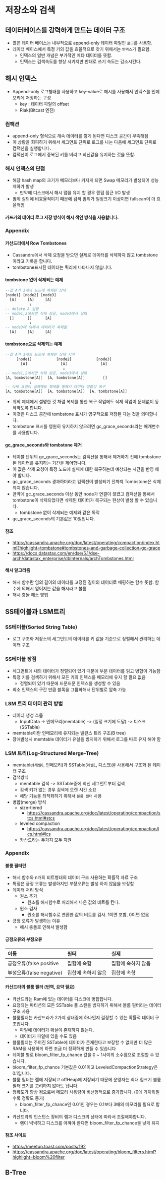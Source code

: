 # 저장소와 검색 

## 데이터베이스를 강력하게 만드는 데이터 구조
* 많은 데이터 베이스는 내부적으로 append-only 데이터 파일인 `로그`를 사용함.
* 데이터 베이스에서 특정 키의 값을 효율적으로 찾기 위해서는 `인덱스`가 필요함.
  * 인덱스의 일반 개념은 부가적인 메타 데이터를 뜻함.
  * 인덱스는 검색속도를 향상 시키지만 반대로 쓰기 속도는 감소시킨다. 

## 해시 인덱스
* Append-only 로그형태를 사용하고 key-value로 해시를 사용해서 인덱스를 인메모리에 저장하는 구성 
  * key : 데이터 파일의 offset
  * Riak(Bitcast 엔진)

### 컴팩션
* append-only 형식으로 계속 데이터를 쌓게 된다면 디스크 공간이 부족해짐
* 이 상황을 회피하기 위해서 세그먼트 단위로 로그를 나눈 다음에 세그먼트 단위로 컴팩션을 실행합니다.
* 컴팩션이 로그에서 중복된 키를 버리고 최신값을 유지하는 것을 뜻함.

### 해시 인덱스의 단점 
* 해당 hash map의 크기가 메모리보다 커지게 되면 Swap 메모리가 발생되어 성능 저하가 발생  
  * 만약에 디스크에서 해시 맵을 유지 할 경우 랜덤 접근 I/O 발생
* 범위 질의에 비효율적이기 때문에 검색 범위가 일정크기 이상이면 fullscan이 더 효율적임

#### 카프카의 데이터 로그 저장 방식이 해시 색인 방식을 사용합니다. 
  
### Appendix

#### 카산드라에서 Row Tombstones
* Cassandra에서 삭제 요청을 받으면 실제로 데이터를 삭제하지 않고 tombstone이라고 기록을 합니다.
* tombstone표시된 데이터는 쿼리에 나타나지 않습니다.
#### tombstone 없이 삭제되는 예제
```sql
--값 A가 3개의 노드에 복제된 상태
[node1] [node2] [node3]
  [A]     [A]     [A]
           ↓
-- delete A 실행
-- node1,2에서만 삭제 성공, node3에서 실패
  []      []      [A]
           ↓
-- node3에 의해서 데이터가 복제됨
  [A]     [A]     [A]
```
#### tombstone으로 삭제되는 예제
```sql
--값 A가 3개의 노드에 복제된 상태 시작
     [node1]           [node2]           [node3]
       [A]               [A]               [A]
                          ↓
-- node1,2에서만 삭제 성공, node3에서 실패
[A, tombstone[A]]  [A, tombstone[A]]        []
           ↓
-- 삭제 요청이 실패해도 복제를 통해서 데이터 정합성 복구
[A, tombstone[A]]  [A, tombstone[A]]  [A, tombstone[A]] 
```
* 위의 예제에서 설명한 것 처럼 복제를 통한 복구 작업에도 삭제 작업이 문제없이 동작하도록 합니다. 
* 이것은 디스크 공간에 tombstone 표시가 영구적으로 저장된 다는 것을 의미합니다. 
* tombstone 표시를 영원히 유지하지 않으려면 gc_grace_seconds라는 매개변수를 사용합니다. 

#### gc_grace_seconds와 tombstone 제거 
* 테이블 단위의 gc_grace_seconds는 컴팩션을 통해서 제거하기 전에 tombstone된 데이터를  유지하는 기간을 제어합니다. 
* 이 값은 삭제 요청이 특정 노드에 실패에 대한 복구하는데 예상되는 시간을 반영 해야 합니다.
* gc_grace_seconds 경과하더라고 컴팩션이 발생되기 전까지 Tombstone은 삭제되지 않습니다. 
* 만약에 gc_grace_seconds 이상 동안 node가 연결이 끊겼고 컴팩션을 통해서 tombstone이 삭제되었다면 삭제된 데이터가 복구되는 현상이 발생 할 수 있습니다.
  * tombstone 없이 삭제되는 예제와 같은 독작
* gc_grace_seconds의 기본값은 10일입니다. 

#### 참조 
  * https://cassandra.apache.org/doc/latest/operating/compaction/index.html?highlight=tombstone#tombstones-and-garbage-collection-gc-grace 
  * https://docs.datastax.com/en/dse/5.1/dse-arch/datastax_enterprise/dbInternals/archTombstones.html

#### 해시 알고리즘
* 해시 함수란 임의 길이의 데이터를 고정된 길이의 데이터로 매핑하는 함수 뜻함. 함수에 의해서 얻어지는 값을 해시라고 불름
* 해시 충돌 해소 방법


## SS테이블과 LSM트리
### SS테이블(Sorted String Table)
* 로그 구조화 저장소의 세그먼트의 데이터를 키 값을 기준으로 정렬해서 관리하는 데이터 구조
### SS테이블 장점
* 세그먼트에 내의 데이터가 정렬되어 있기 때문에 부분 데이터를 읽고 병합이 가능함
* 특정 키를 검색하기 위해서 모든 키의 인덱스를 메모리에 유지 할 필요 없음
  * 정렬되어 있기 때문에 드문드문 인덱스를 생성할 수 있음
* 희소 인덱스의 구간 만큼 블록을 그룹화해서 단위별로 압축 가능 
  
### LSM 트리 데이터 관리 방법
* 데이터 생성 흐름
  * InputData -> 인메모리(memtable) -> (일정 크기에 도달) -> 디스크(SSTable)
* memtable이란 인메모리에 유지되는 밸런스 트리 구조(B tree)
* 장애발생시 memtable 데이터가 유실을 방지하기 위해서 로그를 따로 유지 해야 함

### LSM 트리(Log-Structured Merge-Tree) 
* memtable(`레벨0`, 인메모리)과 SSTable(`레벨1`, 디스크)을 사용해서 구조화 된 데이터 구조 
* 검색방식
  * memtable 검색 -> SSTable중에 최신 세그먼트부터 검색
  * 검색 키가 없는 경우 검색에 오랜 시간 소요
  * 해당 기능을 최적화하기 위해서 `블룸 필터` 사용
* 병합(merge) 방식
  * size-tiered
    * https://cassandra.apache.org/doc/latest/operating/compaction/stcs.html#stcs
  * leveled compaction
    * https://cassandra.apache.org/doc/latest/operating/compaction/lcs.html#lcs
  * 카산드라는 두가지 모두 지원


### Appendix
#### 블룸 필터란
* 해시 함수와 n개의 비트형태의 데이터 구조 사용하는 확률적 자료 구조
* 특징은 긍정 오류는 발생하지만 부정오류는 발생 하지 않음을 보장함
* 데이터 처리 방식
  * 원소 추가
    * 원소를 해시함수로 처리해서 나온 값의 비트를 킨다.
  * 원소 검사
    * 원소를 해시함수로 변환한 값의 비트를 검사. 1이면 포함, 0이면 없음
* 긍정 오류가 발생하는 이유
  * 해시 충돌로 인해서 발생함

#### 긍정오류와 부정오류
|이름|필터|실제|
|:--|:--|:--|
|긍정오류(false positive |집합에 속함|집합에 속하지 않음|
|부정오류(false negative)|집합에 속하지 않음|집합에 속함|

#### 카산드라의 블룸 필터 (번역, 요약 필요)
* 카산드라는 Ram에 있는 데이터를 디스크에 병합합니다. 
* 요청되는 파티션의 모든 SSTable 풀 스캔을 방지하기 위해서 블룸 필터라는 데이터구조 사용
* 블룸필터는 카산드라가 2가지 상태중에 하나인지 결정할 수 있는 확률적 데이터 구조입니다.
  * 파일에 데이터가 확실이 존재하지 않는다.
  * 데이터가 파일에 있을 수도 있음
* 블룸필터는 주어진 SSTable에 데이터가 존재한다고 보장할 수 없지만 더 많은 RAM을 사용하게 하면 조금 더 정확하게 만들 수 있습니다 
* 테이블 별로 bloom_filter_fp_chance 값을 0 ~ 1사이의 소수점으로 조절할 수 있습니다. 
* bloom_filter_fp_chance 기본값은 0.01이고 LeveledCompactionStrategy은 0.1입니다.
* 블룸 필터는 램에 저장되고 offHeap에 저장되기 때문에 운영자는 최대 힙크기 블룸필터 크기를 고려하지 않아도 됩니다. 
* 정확도가 향상 됨으로써 메모리 사용량이 비선형적으로 증가합니다. (0에 가까워질수록 정확도 증가)
  * bloom_filter_fp_chance인 0.01인 경우는 0.1보다 3배의 메모리를 필요로 합니다. 
* 카산드라의 인스턴스 장비의 램과 디스크의 상태에 따라서 조절해야합니다. 
  * 램이 넉넉하고 디스크를 아껴야 한다면 bloom_filter_fp_chance을 낮게 유지

#### 참조 사이트
* https://meetup.toast.com/posts/192
* https://cassandra.apache.org/doc/latest/operating/bloom_filters.html?highlight=bloom%20filter

## B-Tree